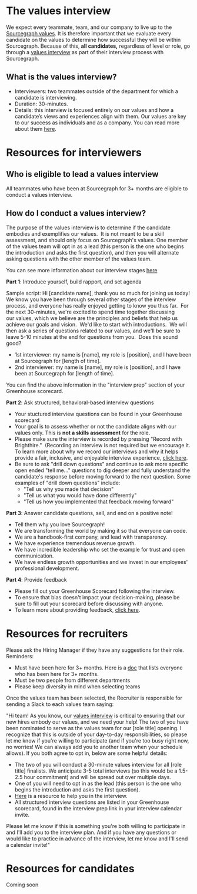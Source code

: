 # The values interview

We expect every teammate, team, and our company to live up to the [Sourcegraph values](../../company/values.md). It is therefore important that we evaluate every candidate on the values to determine how successful they will be within Sourcegraph. Because of this, **all candidates,** regardless of level or role, go through a [values interview](../types_of_interviews.md#values-interview) as part of their interview process with Sourcegraph.

## What is the values interview?

- Interviewers: two teammates outside of the department for which a candidate is interviewing.
- Duration: 30-minutes.
- Details: this interview is focused entirely on our values and how a candidate’s views and experiences align with them. Our values are key to our success as individuals and as a company. You can read more about them [here](../../company/values.md).

# Resources for interviewers

## Who is eligible to lead a values interview

All teammates who have been at Sourcegraph for 3+ months are eligible to conduct a values interview.

## How do I conduct a values interview?

The purpose of the values interview is to determine if the candidate embodies and exemplifies our values.  It is not meant to be a skill assessment, and should only focus on Sourcegraph's values. One member of the values team will opt in as a lead (this person is the one who begins the introduction and asks the first question), and then you will alternate asking questions with the other member of the values team.

You can see more information about our interview stages [here](../types_of_interviews.md)

**Part 1**: Introduce yourself, build rapport, and set agenda

Sample script: Hi [candidate name], thank you so much for joining us today!  We know you have been through several other stages of the interview process, and everyone has really enjoyed getting to know you thus far.  For the next 30-minutes, we're excited to spend time together discussing our values, which we believe are the principles and beliefs that help us achieve our goals and vision.  We'd like to start with introductions.  We will then ask a series of questions related to our values, and we'll be sure to leave 5-10 minutes at the end for questions from you.  Does this sound good?

- 1st interviewer: my name is [name], my role is [position], and I have been at Sourcegraph for [length of time].
- 2nd interviewer: my name is [name], my role is [position], and I have been at Sourcegraph for [length of time].

You can find the above information in the "interview prep" section of your Greenhouse scorecard.

**Part 2**: Ask structured, behavioral-based interview questions

- Your stuctured interview questions can be found in your Greenhouse scorecard
- Your goal is to assess whether or not the candidate aligns with our values only. This is **not a skills assessment** for the role.
- Please make sure the interview is recorded by pressing "Record with Brighthire."  (Recording an interview is not required but we encourage it. To learn more about why we record our interviews and why it helps provide a fair, inclusive, and enjoyable interview experience, [click here](./guide_to_using_brighthire.md).
- Be sure to ask "drill down questions" and continue to ask more specific open ended "tell me..." questions to dig deeper and fully understand the candidate's response before moving forward to the next question. Some examples of "drill down questions" include:
  - "Tell us why you made that decision"
  - "Tell us what you would have done differently"
  - "Tell us how you implemented that feedback moving forward"

**Part 3**: Answer candidate questions, sell, and end on a positive note!

- Tell them why you love Sourcegraph!
- We are transforming the world by making it so that everyone can code.
- We are a handbook-first company, and lead with transparency.
- We have experience tremendous revenue growth.
- We have incredible leadership who set the example for trust and open communication.
- We have endless growth opportunities and we invest in our employees' professional development.

**Part 4**: Provide feedback

- Please fill out your Greenhouse Scorecard following the interview.
- To ensure that bias doesn't impact your decision-making, please be sure to fill out your scorecard before discussing with anyone.
- To learn more about providing feedback, [click here](../interview_process.md#providing-interview-feedback).

# Resources for recruiters

Please ask the Hiring Manager if they have any suggestions for their role.
Reminders:

- Must have been here for 3+ months. Here is a [doc](https://docs.google.com/spreadsheets/d/1NUDEjzud_GxocjKkd__m0hTf21tN3OIgOwtk_OjhV20/edit?ts=60e4c3bd#gid=0) that lists everyone who has been here for 3+ months.
- Must be two people from different departments
- Please keep diversity in mind when selecting teams

Once the values team has been selected, the Recruiter is responsible for sending a Slack to each values team saying:

"Hi team! As you know, our [values interview](./evaluating_values.md) is critical to ensuring that our new hires embody our values, and we need your help! The two of you have been nominated to serve as the values team for our [role title] opening. I recognize that this is outside of your day-to-day responsibilities, so please let me know if you're willing to participate (and if you're too busy right now, no worries! We can always add you to another team when your schedule allows). If you both agree to opt in, below are some helpful details:

- The two of you will conduct a 30-minute values interview for all [role title] finalists. We anticipate 3-5 total interviews (so this would be a 1.5-2.5 hour commitment) and will be spread out over multiple days.
- One of you will need to opt in as the lead (this person is the one who begins the introduction and asks the first question).
- [Here](./evaluating_values.md) is a resource to help you in the interview.
- All structured interview questions are listed in your Greenhouse scorecard, found in the interview prep link in your interview calendar invite.

Please let me know if this is something you're both willing to participate in and I'll add you to the interview plan. And if you have any questions or would like to practice in advance of the interview, let me know and I'll send a calendar invite!"

# Resources for candidates

Coming soon
